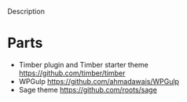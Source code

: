 Description

# Parts

* Timber plugin and Timber starter theme https://github.com/timber/timber
* WPGulp https://github.com/ahmadawais/WPGulp
* Sage theme https://github.com/roots/sage